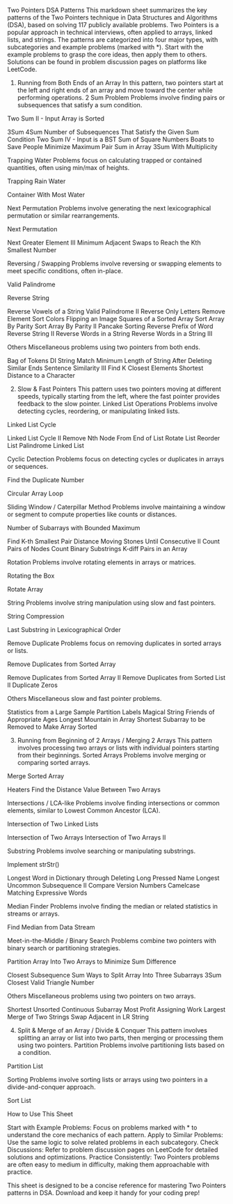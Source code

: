 Two Pointers DSA Patterns
This markdown sheet summarizes the key patterns of the Two Pointers technique in Data Structures and Algorithms (DSA), based on solving 117 publicly available problems. Two Pointers is a popular approach in technical interviews, often applied to arrays, linked lists, and strings. The patterns are categorized into four major types, with subcategories and example problems (marked with *). Start with the example problems to grasp the core ideas, then apply them to others. Solutions can be found in problem discussion pages on platforms like LeetCode.

1. Running from Both Ends of an Array
In this pattern, two pointers start at the left and right ends of an array and move toward the center while performing operations.
2 Sum Problem
Problems involve finding pairs or subsequences that satisfy a sum condition.


Two Sum II - Input Array is Sorted


3Sum
4Sum
Number of Subsequences That Satisfy the Given Sum Condition
Two Sum IV - Input is a BST
Sum of Square Numbers
Boats to Save People
Minimize Maximum Pair Sum in Array
3Sum With Multiplicity

Trapping Water
Problems focus on calculating trapped or contained quantities, often using min/max of heights.


Trapping Rain Water


Container With Most Water

Next Permutation
Problems involve generating the next lexicographical permutation or similar rearrangements.


Next Permutation


Next Greater Element III
Minimum Adjacent Swaps to Reach the Kth Smallest Number

Reversing / Swapping
Problems involve reversing or swapping elements to meet specific conditions, often in-place.

Valid Palindrome

Reverse String


Reverse Vowels of a String
Valid Palindrome II
Reverse Only Letters
Remove Element
Sort Colors
Flipping an Image
Squares of a Sorted Array
Sort Array By Parity
Sort Array By Parity II
Pancake Sorting
Reverse Prefix of Word
Reverse String II
Reverse Words in a String
Reverse Words in a String III

Others
Miscellaneous problems using two pointers from both ends.

Bag of Tokens
DI String Match
Minimum Length of String After Deleting Similar Ends
Sentence Similarity III
Find K Closest Elements
Shortest Distance to a Character


2. Slow & Fast Pointers
This pattern uses two pointers moving at different speeds, typically starting from the left, where the fast pointer provides feedback to the slow pointer.
Linked List Operations
Problems involve detecting cycles, reordering, or manipulating linked lists.


Linked List Cycle


Linked List Cycle II
Remove Nth Node From End of List
Rotate List
Reorder List
Palindrome Linked List

Cyclic Detection
Problems focus on detecting cycles or duplicates in arrays or sequences.


Find the Duplicate Number


Circular Array Loop

Sliding Window / Caterpillar Method
Problems involve maintaining a window or segment to compute properties like counts or distances.


Number of Subarrays with Bounded Maximum


Find K-th Smallest Pair Distance
Moving Stones Until Consecutive II
Count Pairs of Nodes
Count Binary Substrings
K-diff Pairs in an Array

Rotation
Problems involve rotating elements in arrays or matrices.


Rotating the Box


Rotate Array

String
Problems involve string manipulation using slow and fast pointers.


String Compression


Last Substring in Lexicographical Order

Remove Duplicate
Problems focus on removing duplicates in sorted arrays or lists.


Remove Duplicates from Sorted Array


Remove Duplicates from Sorted Array II
Remove Duplicates from Sorted List II
Duplicate Zeros

Others
Miscellaneous slow and fast pointer problems.

Statistics from a Large Sample
Partition Labels
Magical String
Friends of Appropriate Ages
Longest Mountain in Array
Shortest Subarray to be Removed to Make Array Sorted


3. Running from Beginning of 2 Arrays / Merging 2 Arrays
This pattern involves processing two arrays or lists with individual pointers starting from their beginnings.
Sorted Arrays
Problems involve merging or comparing sorted arrays.


Merge Sorted Array


Heaters
Find the Distance Value Between Two Arrays

Intersections / LCA-like
Problems involve finding intersections or common elements, similar to Lowest Common Ancestor (LCA).


Intersection of Two Linked Lists


Intersection of Two Arrays
Intersection of Two Arrays II

Substring
Problems involve searching or manipulating substrings.


Implement strStr()


Longest Word in Dictionary through Deleting
Long Pressed Name
Longest Uncommon Subsequence II
Compare Version Numbers
Camelcase Matching
Expressive Words

Median Finder
Problems involve finding the median or related statistics in streams or arrays.


Find Median from Data Stream



Meet-in-the-Middle / Binary Search
Problems combine two pointers with binary search or partitioning strategies.


Partition Array Into Two Arrays to Minimize Sum Difference


Closest Subsequence Sum
Ways to Split Array Into Three Subarrays
3Sum Closest
Valid Triangle Number

Others
Miscellaneous problems using two pointers on two arrays.

Shortest Unsorted Continuous Subarray
Most Profit Assigning Work
Largest Merge of Two Strings
Swap Adjacent in LR String


4. Split & Merge of an Array / Divide & Conquer
This pattern involves splitting an array or list into two parts, then merging or processing them using two pointers.
Partition
Problems involve partitioning lists based on a condition.


Partition List



Sorting
Problems involve sorting lists or arrays using two pointers in a divide-and-conquer approach.


Sort List




How to Use This Sheet

Start with Example Problems: Focus on problems marked with * to understand the core mechanics of each pattern.
Apply to Similar Problems: Use the same logic to solve related problems in each subcategory.
Check Discussions: Refer to problem discussion pages on LeetCode for detailed solutions and optimizations.
Practice Consistently: Two Pointers problems are often easy to medium in difficulty, making them approachable with practice.

This sheet is designed to be a concise reference for mastering Two Pointers patterns in DSA. Download and keep it handy for your coding prep!
